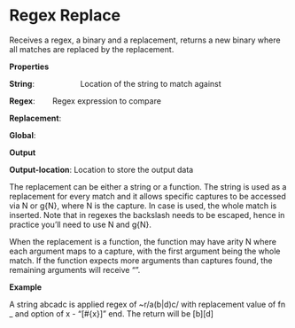 # Regex Replace

Receives a regex, a binary and a replacement, returns a new binary where all matches are replaced by the replacement.

 **Properties**
 

**String**:                     Location of the string to match against

**Regex**:                     Regex expression to compare

**Replacement**:

**Global**:

 **Output**
 

**Output-location**: Location to store the output data

The replacement can be either a string or a function. The string is used as a replacement for every match and it allows specific captures to be accessed via N or g{N}, where N is the capture. In case is used, the whole match is inserted. Note that in regexes the backslash needs to be escaped, hence in practice you’ll need to use N and g{N}.

When the replacement is a function, the function may have arity N where each argument maps to a capture, with the first argument being the whole match. If the function expects more arguments than captures found, the remaining arguments will receive “”.

**Example**

A string abcadc is applied regex of ~r/a(b|d)c/ with replacement value of fn _ and option of x - “[#{x}]” end. The return will be [b][d]